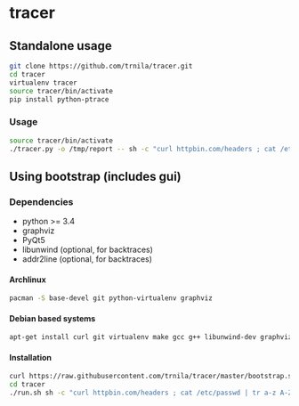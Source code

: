 # tracer

## Standalone usage
```sh
git clone https://github.com/trnila/tracer.git
cd tracer
virtualenv tracer
source tracer/bin/activate
pip install python-ptrace
```
### Usage
```sh
source tracer/bin/activate
./tracer.py -o /tmp/report -- sh -c "curl httpbin.com/headers ; cat /etc/passwd | tr a-z A-Z | tac"
```

## Using bootstrap (includes gui)
### Dependencies
- python >= 3.4
- graphviz
- PyQt5
- libunwind (optional, for backtraces)
- addr2line (optional, for backtraces)

#### Archlinux
```sh
pacman -S base-devel git python-virtualenv graphviz
```

#### Debian based systems
```sh
apt-get install curl git virtualenv make gcc g++ libunwind-dev graphviz python3-pyqt5
```

#### Installation
```sh
curl https://raw.githubusercontent.com/trnila/tracer/master/bootstrap.sh | sh
cd tracer
./run.sh sh -c "curl httpbin.com/headers ; cat /etc/passwd | tr a-z A-Z | tac"
```

